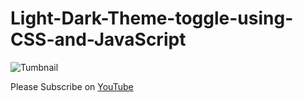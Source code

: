 # Light-Dark-Theme-toggle-using-CSS-and-JavaScript

![Tumbnail](https://user-images.githubusercontent.com/77255962/149440502-02cbb548-c1c5-47cd-89f8-ae028f617701.png)

Please Subscribe on  [YouTube](https://www.youtube.com/channel/UCOFmDWdigcqtCNj1jSKLwRQ)
